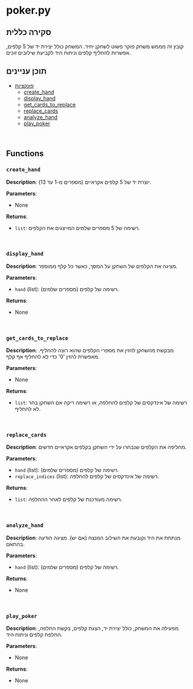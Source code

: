 # poker.py

## סקירה כללית

קובץ זה מממש משחק פוקר פשוט לשחקן יחיד. המשחק כולל יצירת יד של 5 קלפים, אפשרות להחליף קלפים וניתוח היד לקביעת שילובים זוכים.

## תוכן עניינים

- [פונקציות](#Functions)
    - [create_hand](#create_hand)
    - [display_hand](#display_hand)
    - [get_cards_to_replace](#get_cards_to_replace)
    - [replace_cards](#replace_cards)
    - [analyze_hand](#analyze_hand)
    - [play_poker](#play_poker)

<br>

## Functions

### `create_hand`

**Description**: יוצרת יד של 5 קלפים אקראיים (מספרים מ-1 עד 13).

**Parameters**:
- None

**Returns**:
- `list`: רשימה של 5 מספרים שלמים המייצגים את הקלפים.

<br>

### `display_hand`

**Description**: מציגה את הקלפים של השחקן על המסך, כאשר כל קלף ממוספר.

**Parameters**:
- `hand` (list): רשימה של קלפים (מספרים שלמים).

**Returns**:
- None

<br>

### `get_cards_to_replace`

**Description**: מבקשת מהשחקן להזין את מספרי הקלפים שהוא רוצה להחליף. מאפשרת להזין '0' כדי לא להחליף אף קלף.

**Parameters**:
- None

**Returns**:
- `list`: רשימה של אינדקסים של קלפים להחלפה, או רשימה ריקה אם השחקן בחר לא להחליף.

<br>

### `replace_cards`

**Description**: מחליפה את הקלפים שנבחרו על ידי השחקן בקלפים אקראיים חדשים.

**Parameters**:
- `hand` (list): רשימה של קלפים (מספרים שלמים).
- `replace_indices` (list): רשימה של אינדקסים של קלפים להחלפה.

**Returns**:
- `list`: רשימה מעודכנת של קלפים לאחר ההחלפה.

<br>

### `analyze_hand`

**Description**: מנתחת את היד וקובעת את השילוב המנצח (אם יש). מציגה הודעה בהתאם.

**Parameters**:
- `hand` (list): רשימה של קלפים (מספרים שלמים).

**Returns**:
- None

<br>

### `play_poker`

**Description**: מפעילה את המשחק, כולל יצירת יד, הצגת קלפים, בקשת החלפה, החלפת קלפים וניתוח היד.

**Parameters**:
- None

**Returns**:
- None